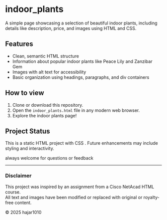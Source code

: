 # indoor_plants
A simple page showcasing a selection of beautiful indoor plants, including details like description, price, and images using HTML and CSS.

## Features

- Clean, semantic HTML structure
- Information about popular indoor plants like Peace Lily and Zanzibar Gem
- Images with alt text for accessibility
- Basic organization using headings, paragraphs, and div containers

## How to view

1. Clone or download this repository.
2. Open the `indoor_plants.html` file in any modern web browser.
3. Explore the indoor plants page!

## Project Status

This is a static HTML project with CSS . Future enhancements may include styling and interactivity.

always welcome for questions or feedback

---
### Disclaimer
This project was inspired by an assignment from a Cisco NetAcad HTML course.  
All text and images have been modified or replaced with original or royalty-free content.

© 2025 hajar1010
